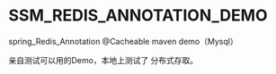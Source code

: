 # SSM_REDIS_ANNOTATION_DEMO
spring_Redis_Annotation @Cacheable maven demo（Mysql）

亲自测试可以用的Demo，本地上测试了 分布式存取。

